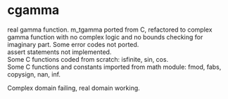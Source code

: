 # cgamma
real gamma function.
m_tgamma ported from C, refactored to complex gamma function with no complex logic and no bounds checking for imaginary part.
 Some error codes not ported.<br>
 assert statements not implemented.<br>
 Some C functions coded from scratch: isfinite, sin, cos.<br>
 Some C functions and constants imported from math module: fmod, fabs, copysign, nan, inf.

 Complex domain failing, real domain working.
